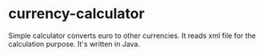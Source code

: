 # currency-calculator
Simple calculator converts euro to other currencies. It reads xml file for the calculation purpose. It's written in Java.
